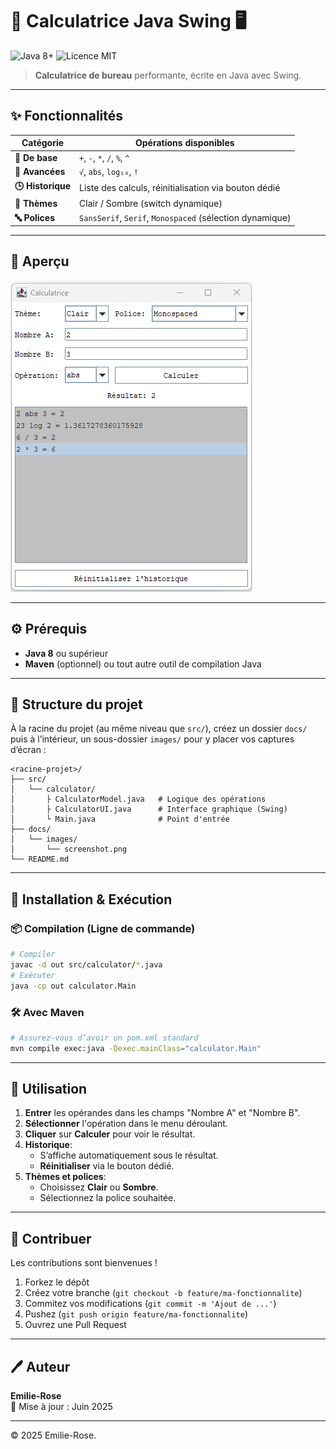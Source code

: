 # 🧮 Calculatrice Java Swing 🖥️

![Java 8+](https://img.shields.io/badge/Java-8%2B-red) ![Licence MIT](https://img.shields.io/badge/License-MIT-blue)

> **Calculatrice de bureau** performante, écrite en Java avec Swing.

---

## ✨ Fonctionnalités

| Catégorie            | Opérations disponibles                                      |
|----------------------|-------------------------------------------------------------|
| **🔢 De base**       | `+`, `-`, `*`, `/`, `%`, `^`                                |
| **🧮 Avancées**      | `√`, `abs`, `log₁₀`, `!`                                    |
| **🕒 Historique**    | Liste des calculs, réinitialisation via bouton dédié        |
| **🎨 Thèmes**        | Clair / Sombre (switch dynamique)                          |
| **🔤 Polices**       | `SansSerif`, `Serif`, `Monospaced` (sélection dynamique)    |

---

## 📸 Aperçu

![Aperçu de l'application](docs\images\screenshot.png)

---

## ⚙️ Prérequis

- **Java 8** ou supérieur
- **Maven** (optionnel) ou tout autre outil de compilation Java

---

## 📂 Structure du projet

À la racine du projet (au même niveau que `src/`), créez un dossier `docs/` puis à l’intérieur, un sous-dossier `images/` pour y placer vos captures d’écran :

```
<racine-projet>/
├── src/
│   └── calculator/
│       ├ CalculatorModel.java   # Logique des opérations
│       ├ CalculatorUI.java      # Interface graphique (Swing)
│       └ Main.java              # Point d'entrée
├── docs/
│   └── images/
│       └── screenshot.png
└── README.md
```

---

## 🚀 Installation & Exécution

### 📦 Compilation (Ligne de commande)

```bash
# Compiler
javac -d out src/calculator/*.java
# Exécuter
java -cp out calculator.Main
```

### 🛠️ Avec Maven

```bash
# Assurez-vous d’avoir un pom.xml standard
mvn compile exec:java -Dexec.mainClass="calculator.Main"
```

---

## 📝 Utilisation

1. **Entrer** les opérandes dans les champs "Nombre A" et "Nombre B".
2. **Sélectionner** l'opération dans le menu déroulant.
3. **Cliquer** sur **Calculer** pour voir le résultat.
4. **Historique**:
   - S’affiche automatiquement sous le résultat.
   - **Réinitialiser** via le bouton dédié.
5. **Thèmes et polices**:
   - Choisissez **Clair** ou **Sombre**.
   - Sélectionnez la police souhaitée.

---

## 🤝 Contribuer

Les contributions sont bienvenues !
1. Forkez le dépôt
2. Créez votre branche (`git checkout -b feature/ma-fonctionnalite`)
3. Commitez vos modifications (`git commit -m 'Ajout de ...'`)
4. Pushez (`git push origin feature/ma-fonctionnalite`)
5. Ouvrez une Pull Request

---

## 🖊️ Auteur

**Emilie-Rose**  
📅 Mise à jour : Juin 2025

---

© 2025 Emilie-Rose.